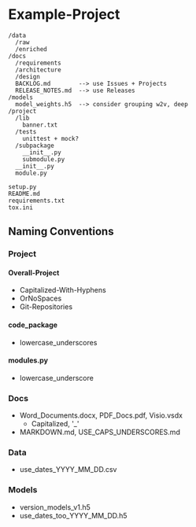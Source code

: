 # Example-Project

```
/data
  /raw
  /enriched
/docs
  /requirements
  /architecture
  /design
  BACKLOG.md        --> use Issues + Projects
  RELEASE_NOTES.md  --> use Releases
/models
  model_weights.h5  --> consider grouping w2v, deep
/project
  /lib
    banner.txt
  /tests
    unittest + mock?
  /subpackage
    __init__.py
    submodule.py
  __init__.py
  module.py

setup.py
README.md
requirements.txt
tox.ini
```

## Naming Conventions

### Project

#### Overall-Project

* Capitalized-With-Hyphens
* OrNoSpaces
* Git-Repositories

#### code_package

* lowercase_underscores

#### modules.py

* lowercase_underscore

### Docs

* Word_Documents.docx, PDF_Docs.pdf, Visio.vsdx
  * Capitalized, '_'
* MARKDOWN.md, USE_CAPS_UNDERSCORES.md

### Data

* use_dates_YYYY_MM_DD.csv

### Models

* version_models_v1.h5
* use_dates_too_YYYY_MM_DD.h5
